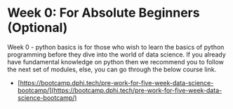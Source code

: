 # Week 0:  For Absolute Beginners (Optional)

Week 0 - python basics is for those who wish to learn the basics of python programming before they dive into the world of data science. If you already have fundamental knowledge on python then we recommend you to follow the next set of modules, else, you can go through the below course link.

* [https://bootcamp.dphi.tech/pre-work-for-five-week-data-science-bootcamp/](https://bootcamp.dphi.tech/pre-work-for-five-week-data-science-bootcamp/)
